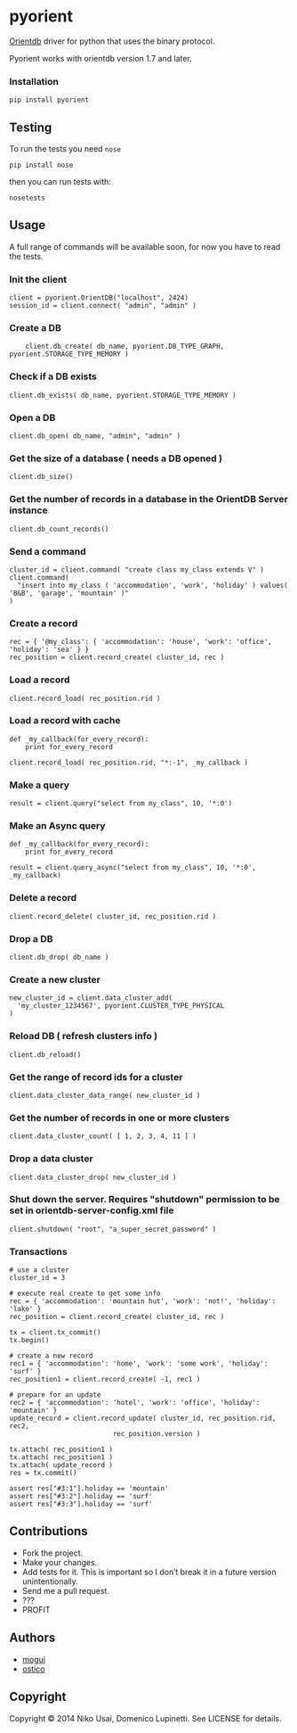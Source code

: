 # pyorient

[Orientdb](http://www.orientechnologies.com/) driver for python that uses the binary protocol.

Pyorient works with orientdb version 1.7 and later.


### Installation

	pip install pyorient


## Testing

To run the tests you need `nose`

	pip install nose
	
then you can run tests with:

	nosetests 


## Usage

A full range of commands will be available soon, for now you have to read the tests.

### Init the client

	client = pyorient.OrientDB("localhost", 2424)
    session_id = client.connect( "admin", "admin" )
    
### Create a DB
        client.db_create( db_name, pyorient.DB_TYPE_GRAPH, pyorient.STORAGE_TYPE_MEMORY )

### Check if a DB exists
	client.db_exists( db_name, pyorient.STORAGE_TYPE_MEMORY )

### Open a DB
	client.db_open( db_name, "admin", "admin" )

### Get the size of a database ( needs a DB opened )
	client.db_size()

### Get the number of records in a database in the OrientDB Server instance
	client.db_count_records()

### Send a command
	cluster_id = client.command( "create class my_class extends V" )
	client.command( 
	  "insert into my_class ( 'accommodation', 'work', 'holiday' ) values( 'B&B', 'garage', 'mountain' )"
	)

### Create a record
	rec = { '@my_class': { 'accommodation': 'house', 'work': 'office', 'holiday': 'sea' } }
	rec_position = client.record_create( cluster_id, rec )

### Load a record
	client.record_load( rec_position.rid )

### Load a record with cache
	def _my_callback(for_every_record):
		print for_every_record

	client.record_load( rec_position.rid, "*:-1", _my_callback )

### Make a query
	result = client.query("select from my_class", 10, '*:0')

### Make an Async query
	def _my_callback(for_every_record):
		print for_every_record

	result = client.query_async("select from my_class", 10, '*:0', _my_callback)

### Delete a record
	client.record_delete( cluster_id, rec_position.rid )

### Drop a DB
	client.db_drop( db_name )

### Create a new cluster
	new_cluster_id = client.data_cluster_add(
	  'my_cluster_1234567', pyorient.CLUSTER_TYPE_PHYSICAL
	)

### Reload DB ( refresh clusters info )
	client.db_reload()

### Get the range of record ids for a cluster
	client.data_cluster_data_range( new_cluster_id )

### Get the number of records in one or more clusters
	client.data_cluster_count( [ 1, 2, 3, 4, 11 ] )

### Drop a data cluster
	client.data_cluster_drop( new_cluster_id )

### Shut down the server. Requires "shutdown" permission to be set in orientdb-server-config.xml file
	client.shutdown( "root", "a_super_secret_password" )

### Transactions

	# use a cluster
	cluster_id = 3

	# execute real create to get some info
	rec = { 'accommodation': 'mountain hut', 'work': 'not!', 'holiday': 'lake' }
	rec_position = client.record_create( cluster_id, rec )
	
	tx = client.tx_commit()
	tx.begin()
	
	# create a new record
	rec1 = { 'accommodation': 'home', 'work': 'some work', 'holiday': 'surf' }
	rec_position1 = client.record_create( -1, rec1 )
	
	# prepare for an update
	rec2 = { 'accommodation': 'hotel', 'work': 'office', 'holiday': 'mountain' }
	update_record = client.record_update( cluster_id, rec_position.rid, rec2,
	                          rec_position.version )

	tx.attach( rec_position1 )
	tx.attach( rec_position1 )
	tx.attach( update_record )
	res = tx.commit()

	assert res["#3:1"].holiday == 'mountain'
	assert res["#3:2"].holiday == 'surf'
	assert res["#3:3"].holiday == 'surf'

## Contributions

- Fork the project.
- Make your changes.
- Add tests for it. This is important so I don’t break it in a future version unintentionally.
- Send me a pull request.
- ???
- PROFIT

## Authors
- [mogui](https://github.com/mogui/)
- [ostico](https://github.com/ostico/)

## Copyright

Copyright © 2014 Niko Usai, Domenico Lupinetti. See LICENSE for details.
